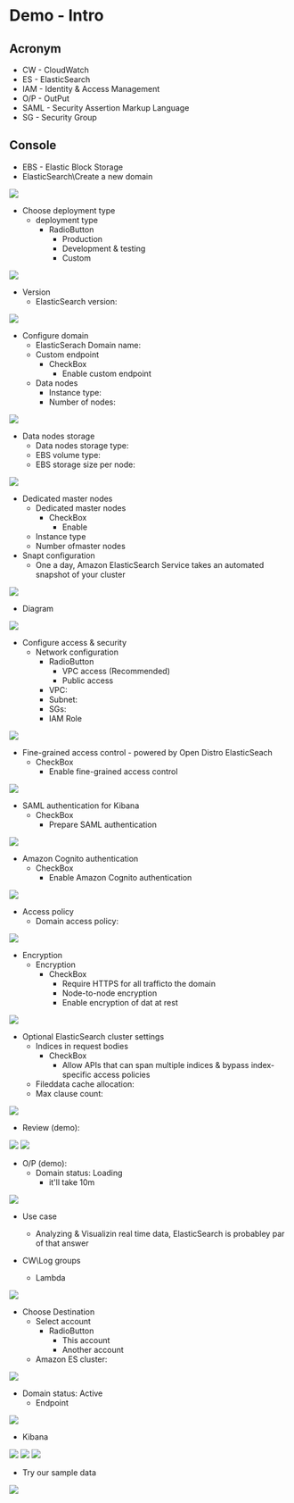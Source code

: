 # Demo - Intro

## Acronym
* CW - CloudWatch
* ES - ElasticSearch
* IAM - Identity & Access Management
* O/P - OutPut
* SAML - Security Assertion Markup Language
* SG - Security Group

## Console
* EBS - Elastic Block Storage
* ElasticSearch\Create a new domain

[<img src="https://i.imgur.com/apDsreO.png">](https://i.imgur.com/apDsreO.png)

* Choose deployment type
  * deployment type
    * RadioButton
      * Production
      * Development & testing
      * Custom
      
[<img src="https://i.imgur.com/G0URf6E.png">](https://i.imgur.com/G0URf6E.png)

* Version
  * ElasticSearch version:
  
[<img src="https://i.imgur.com/gefBAY4.png">](https://i.imgur.com/gefBAY4.png)

* Configure domain
  * ElasticSerach Domain name:
  * Custom endpoint
    * CheckBox
      * Enable custom endpoint
  * Data nodes
    * Instance type:
    * Number of nodes:
    
[<img src="https://i.imgur.com/eBhLbc9.png">](https://i.imgur.com/eBhLbc9.png)

* Data nodes storage
  * Data nodes storage type: 
  * EBS volume type:
  * EBS storage size per node:
  
[<img src="https://i.imgur.com/M1YX7Rv.png">](https://i.imgur.com/M1YX7Rv.png)

* Dedicated master nodes
  * Dedicated master nodes
    * CheckBox
      * Enable
  * Instance type
  * Number ofmaster nodes
* Snapt configuration
  * One a day, Amazon ElasticSearch Service takes an automated snapshot of your cluster
  
[<img src="https://i.imgur.com/mpPBE10.png">](https://i.imgur.com/mpPBE10.png)

* Diagram

[<img src="https://i.imgur.com/l6h4oJP.png">](https://i.imgur.com/l6h4oJP.png)

* Configure access & security
  * Network configuration
    * RadioButton
      * VPC access (Recommended)
      * Public access
    * VPC:
    * Subnet:
    * SGs:
    * IAM Role
    
[<img src="https://i.imgur.com/rB7TqN1.png">](https://i.imgur.com/rB7TqN1.png)

* Fine-grained access control - powered by Open Distro ElasticSeach
  * CheckBox
    * Enable fine-grained access control
    
[<img src="https://i.imgur.com/aCKeM6D.png">](https://i.imgur.com/aCKeM6D.png)

* SAML authentication for Kibana
  * CheckBox
    * Prepare SAML authentication
    
[<img src="https://i.imgur.com/oDnf8Th.png">](https://i.imgur.com/oDnf8Th.png)

* Amazon Cognito authentication
  * CheckBox
    * Enable Amazon Cognito authentication

[<img src="https://i.imgur.com/EdBTFJ9.png">](https://i.imgur.com/EdBTFJ9.png)

* Access policy
  * Domain access policy: 
  
[<img src="https://i.imgur.com/C8npr4h.png">](https://i.imgur.com/C8npr4h.png)

* Encryption
  * Encryption
    * CheckBox
      * Require HTTPS for all trafficto the domain
      * Node-to-node encryption
      * Enable encryption of dat at rest
      
[<img src="https://i.imgur.com/mB1a4vR.png">](https://i.imgur.com/mB1a4vR.png)

* Optional ElasticSearch cluster settings
  * Indices in request bodies
    * CheckBox
      * Allow APIs that can span multiple indices & bypass index-specific access policies
  * Fileddata cache allocation:
  * Max clause count:
  
[<img src="https://i.imgur.com/dbwBQUD.png">](https://i.imgur.com/dbwBQUD.png)

* Review (demo):

[<img src="https://i.imgur.com/Wfd9klK.png">](https://i.imgur.com/Wfd9klK.png)
[<img src="https://i.imgur.com/rOhV3Cc.png">](https://i.imgur.com/rOhV3Cc.png)

* O/P (demo):
  * Domain status: Loading
    * it'll take 10m

[<img src="https://i.imgur.com/oz9g5Rp.png">](https://i.imgur.com/oz9g5Rp.png)

* Use case
  * Analyzing & Visualizin real time data, ElasticSearch is probabley par of that answer
  
* CW\Log groups
  * Lambda

[<img src="https://i.imgur.com/vJSXcdk.png">](https://i.imgur.com/vJSXcdk.png)

* Choose Destination
  * Select account
    * RadioButton
      * This account
      * Another account
  * Amazon ES cluster:
  
[<img src="https://i.imgur.com/yO5dkGK.png">](https://i.imgur.com/yO5dkGK.png)

* Domain status: Active
  * Endpoint

[<img src="https://i.imgur.com/uh7bslK.png">](https://i.imgur.com/uh7bslK.png)

* Kibana

[<img src="https://i.imgur.com/zn8oh4G.png">](https://i.imgur.com/zn8oh4G.png)
[<img src="https://i.imgur.com/77bGf7W.png">](https://i.imgur.com/77bGf7W.png)
[<img src="https://i.imgur.com/nYYjnER.png">](https://i.imgur.com/nYYjnER.png)

* Try our sample data

[<img src="https://i.imgur.com/OsqerPH.png">](https://i.imgur.com/OsqerPH.png)
